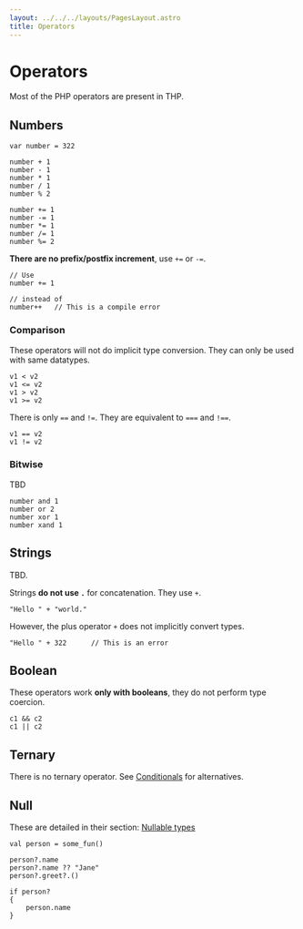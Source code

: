 ```yaml
---
layout: ../../../layouts/PagesLayout.astro
title: Operators
---
```


# Operators


Most of the PHP operators are present in THP.

## Numbers

```thp
var number = 322

number + 1
number - 1
number * 1
number / 1
number % 2

number += 1
number -= 1
number *= 1
number /= 1
number %= 2
```

**There are no prefix/postfix increment**, use `+=` or `-=`.

```thp
// Use
number += 1

// instead of
number++   // This is a compile error 
```

### Comparison

These operators will not do implicit type conversion. They can
only be used with same datatypes.

```thp
v1 < v2
v1 <= v2
v1 > v2
v1 >= v2
```

There is only `==` and `!=`. They are equivalent to `===` and `!==`.

```thp
v1 == v2
v1 != v2
```


### Bitwise

TBD

```thp
number and 1
number or 2
number xor 1
number xand 1
```

## Strings

TBD.

Strings **do not use `.`** for concatenation. They use `+`.

```thp
"Hello " + "world."
```

However, the plus operator `+` does not implicitly convert types.

```thp
"Hello " + 322      // This is an error
```


## Boolean

These operators work **only with booleans**, they do not perform
type coercion.

```thp
c1 && c2
c1 || c2
```

## Ternary

There is no ternary operator. See [Conditionals](/learn/flow-control/conditionals) for alternatives.


## Null

These are detailed in their section: [Nullable types](/learn/error-handling/null)

```thp
val person = some_fun()

person?.name
person?.name ?? "Jane"
person?.greet?.()

if person?
{
    person.name
}
```



